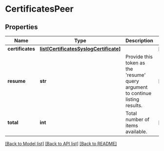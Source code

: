 # CertificatesPeer

## Properties
Name | Type | Description | Notes
------------ | ------------- | ------------- | -------------
**certificates** | [**list[CertificatesSyslogCertificate]**](CertificatesSyslogCertificate.md) |  | [optional] 
**resume** | **str** | Provide this token as the &#39;resume&#39; query argument to continue listing results. | [optional] 
**total** | **int** | Total number of items available. | [optional] 

[[Back to Model list]](../README.md#documentation-for-models) [[Back to API list]](../README.md#documentation-for-api-endpoints) [[Back to README]](../README.md)


